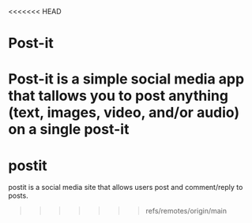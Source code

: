 <<<<<<< HEAD
# Post-it
Post-it is a simple social media app that tallows you to post anything (text, images, video, and/or audio) on a single post-it
=======
# postit
postit is a social media site that allows users post and comment/reply to posts.
>>>>>>> refs/remotes/origin/main
